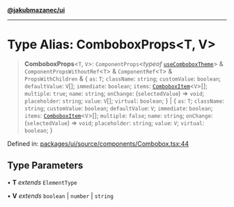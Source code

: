 [**@jakubmazanec/ui**](../README.md)

---

# Type Alias: ComboboxProps\<T, V\>

> **ComboboxProps**\<`T`, `V`\>: `ComponentProps`\<_typeof_
> [`useComboboxTheme`](../functions/useComboboxTheme.md)\> & `ComponentPropsWithoutRef`\<`T`\> &
> `ComponentRef`\<`T`\> & `PropsWithChildren` & \{ `as`: `T`; `className`: `string`; `customValue`:
> `boolean`; `defaultValue`: `V`[]; `immediate`: `boolean`; `items`:
> [`ComboboxItem`](ComboboxItem.md)\<`V`\>[]; `multiple`: `true`; `name`: `string`; `onChange`:
> (`selectedValue`) => `void`; `placeholder`: `string`; `value`: `V`[]; `virtual`: `boolean`; \} \|
> \{ `as`: `T`; `className`: `string`; `customValue`: `boolean`; `defaultValue`: `V`; `immediate`:
> `boolean`; `items`: [`ComboboxItem`](ComboboxItem.md)\<`V`\>[]; `multiple`: `false`; `name`:
> `string`; `onChange`: (`selectedValue`) => `void`; `placeholder`: `string`; `value`: `V`;
> `virtual`: `boolean`; \}

Defined in:
[packages/ui/source/components/Combobox.tsx:44](https://github.com/jakubmazanec/tools/blob/dcfb3b06be051bf99e23e7e35174b07af0f0fddd/packages/ui/source/components/Combobox.tsx#L44)

## Type Parameters

• **T** _extends_ `ElementType`

• **V** _extends_ `boolean` \| `number` \| `string`
